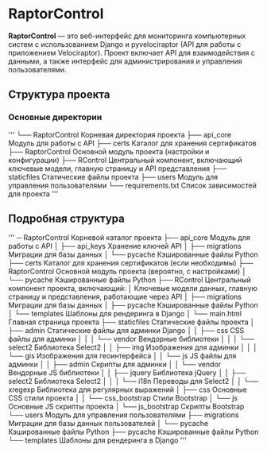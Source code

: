 # RaptorControl

**RaptorControl** — это веб-интерфейс для мониторинга компьютерных систем с использованием Django и pyvelociraptor (API для работы с приложением Velociraptor). 
Проект включает API для взаимодействия с данными, а также интерфейс для администрирования и управления пользователями.

## Структура проекта

### Основные директории
'''
└── RaptorControl                  Корневая директория проекта
├── api_core                   Модуль для работы с API
├── certs                      Каталог для хранения сертификатов
├── RaptorControl              Основной модуль проекта (настройки и конфигурации)
├── RControl                   Центральный компонент, включающий ключевые модели, главную страницу и API представления
├── staticfiles                Статические файлы проекта
├── users                      Модуль для управления пользователями
└── requirements.txt           Список зависимостей для проекта
'''

## Подробная структура
'''
─ RaptorControl                   Корневой каталог проекта
├── api_core                  Модуль для работы с API
│   ├── api_keys              Хранение ключей API
│   ├── migrations             Миграции для базы данных
│   └── pycache           Кэшированные файлы Python
├── certs                     Каталог для хранения сертификатов (если необходимы)
├── RaptorControl             Основной модуль проекта (вероятно, с настройками)
│   └── pycache           Кэшированные файлы Python
├── RControl                  Центральный компонент проекта, включающий:
│   Ключевые модели данных, главную страницу и представления, работающие через API
│   ├── migrations             Миграции для базы данных
│   ├── pycache           Кэшированные файлы Python
│   └── templates             Шаблоны для рендеринга в Django
│       └── main.html         Главная страница проекта
├── staticfiles               Статические файлы проекта
│   ├── admin                 Статические файлы для админки Django
│   │   ├── css               CSS файлы для админки
│   │   │   └── vendor        Вендорные библиотеки
│   │   │       └── select2   Библиотека Select2
│   │   ├── img               Изображения для админки
│   │   │   └── gis           Изображения для геоинтерфейса
│   │   └── js                JS файлы для админки
│   │       ├── admin         Скрипты для админки
│   │       └── vendor        Вендорные JS библиотеки
│   │           ├── jquery     Библиотека jQuery
│   │           ├── select2    Библиотека Select2
│   │           │   └── i18n   Переводы для Select2
│   │           └── xregexp    Библиотека для регулярных выражений
│   ├── css                   Основные CSS стили проекта
│   │   └── css_bootstrap     Стили Bootstrap
│   └── js                    Основные JS скрипты проекта
│       └── js_bootstrap      Скрипты Bootstrap
└── users                     Модуль для управления пользователями
├── migrations             Миграции для базы данных пользователей
│   └── pycache       Кэшированные файлы Python
├── pycache           Кэшированные файлы Python
└── templates             Шаблоны для рендеринга в Django
'''